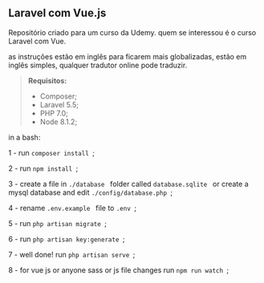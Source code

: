 Laravel com Vue.js
---------


Repositório criado para um curso da Udemy.
quem se interessou é o curso Laravel com Vue.

as instruções estão em inglês para ficarem mais globalizadas,
estão em inglês simples, qualquer tradutor online pode traduzir.

> **Requisitos:**
> - Composer;
> - Laravel 5.5;
> - PHP 7.0;
> - Node 8.1.2;


in a bash:

1 - run ```composer install ```;

2 - run ```npm install ```;

3 - create a file in ```./database ``` folder called ```database.sqlite ```
or create a mysql database and edit ```./config/database.php ```;

4 - rename ```.env.example ``` file to ```.env ```;

5 - run ```php artisan migrate ```;

6 - run ```php artisan key:generate ```;

7 - well done! run ```php artisan serve ```;

8 - for vue js or anyone sass or js file changes run ```npm run watch ```;
